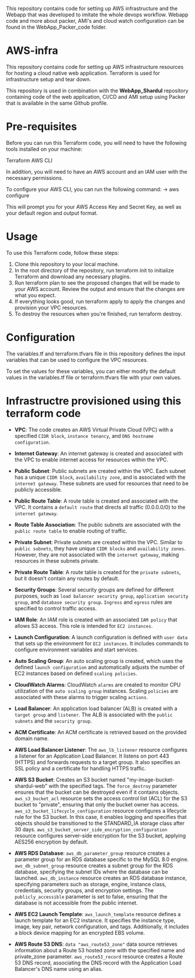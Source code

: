 This repository contains code for setting up AWS infrastructure and the Webapp that was developed to imitate the whole devops workflow. Webapp code and more about packer, AMI's and cloud watch configuration can be found in the WebApp_Packer_code folder. 

# AWS-infra
This repository contains code for setting up AWS infrastructure resources for hosting a cloud native web application. Terraform is used for infrastructure setup and tear down.

This repository is used in combination with the **WebApp_Shardul** repository containing code of the web application, CI/CD and AMI setup using Packer that is available in the same Github profile. 

# Pre-requisites
Before you can run this Terraform code, you will need to have the following tools installed on your machine:

Terraform
AWS CLI

In addition, you will need to have an AWS account and an IAM user with the necessary permissions.

To configure your AWS CLI, you can run the following command:
-> aws configure

This will prompt you for your AWS Access Key and Secret Key, as well as your default region and output format.

# Usage
To use this Terraform code, follow these steps:

1) Clone this repository to your local machine.
2) In the root directory of the repository, run terraform init to initialize Terraform and download any necessary plugins.
3) Run terraform plan to see the proposed changes that will be made to your AWS account. Review the output and ensure that the changes are what you expect.
4) If everything looks good, run terraform apply to apply the changes and provision your VPC resources.
5) To destroy the resources when you're finished, run terraform destroy.

# Configuration

The variables.tf and terraform.tfvars file in this repository defines the input variables that can be used to configure the VPC resources.

To set the values for these variables, you can either modify the default values in the variables.tf file or terraform.tfvars file with your own values.



# Infrastructre provisioned using this terraform code

- **VPC**: The code creates an AWS Virtual Private Cloud (VPC) with a specified `CIDR block`, `instance tenancy`, and `DNS hostname configuration`.

- **Internet Gateway**: An internet gateway is created and associated with the VPC to enable internet access for resources within the VPC.

- **Public Subnet**: Public subnets are created within the VPC. Each subnet has a unique `CIDR block`, `availability zone`, and is associated with the `internet gateway`. These subnets are used for resources that need to be publicly accessible.

- **Public Route Table**: A route table is created and associated with the VPC. It contains a `default route` that directs all traffic (0.0.0.0/0) to the `internet gateway`.

- **Route Table Association**: The public subnets are associated with the `public route table` to enable routing of traffic.

- **Private Subnet**: Private subnets are created within the VPC. Similar to `public subnets`, they have unique `CIDR blocks` and `availability zones`. However, they are not associated with the `internet gateway`, making resources in these subnets private.

- **Private Route Table**: A route table is created for the `private subnets`, but it doesn't contain any routes by default.

- **Security Groups**: Several security groups are defined for different purposes, such as `load balancer security group`, `application security group`, and `database security group`. `Ingress` and `egress` rules are specified to control traffic access.

- **IAM Role**: An IAM role is created with an associated `IAM policy` that allows S3 access. This role is intended for `EC2 instances`.

- **Launch Configuration**: A launch configuration is defined with `user data` that sets up the environment for `EC2 instances`. It includes commands to configure environment variables and start services.

- **Auto Scaling Group**: An auto scaling group is created, which uses the defined `launch configuration` and automatically adjusts the number of EC2 instances based on defined `scaling policies`.

- **CloudWatch Alarms**: CloudWatch `alarms` are created to monitor CPU utilization of the `auto scaling group` instances. Scaling `policies` are associated with these alarms to trigger scaling `actions`.

- **Load Balancer**: An application load balancer (ALB) is created with a `target group` and `listener`. The ALB is associated with the `public subnets` and the `security group`.

- **ACM Certificate**: An ACM certificate is retrieved based on the provided domain name.

- **AWS Load Balancer Listener**: The `aws_lb_listener` resource configures a listener for an Application Load Balancer. It listens on port 443 (HTTPS) and forwards requests to a target group. It also specifies an SSL policy and a certificate for handling HTTPS traffic.

- **AWS S3 Bucket**: Creates an S3 bucket named "my-image-bucket-shardul-web" with the specified tags. The `force_destroy` parameter ensures that the bucket can be destroyed even if it contains objects. `aws_s3_bucket_acl` resource sets the access control list (ACL) for the S3 bucket to "private", ensuring that only the bucket owner has access. `aws_s3_bucket_lifecycle_configuration` resource configures a lifecycle rule for the S3 bucket. In this case, it enables logging and specifies that objects should be transitioned to the STANDARD_IA storage class after 30 days. `aws_s3_bucket_server_side_encryption_configuration` resource configures server-side encryption for the S3 bucket, applying AES256 encryption by default.

- **AWS RDS Database**: `aws_db_parameter_group` resource creates a parameter group for an RDS database specific to the MySQL 8.0 engine. `aws_db_subnet_group` resource creates a subnet group for the RDS database, specifying the subnet IDs where the database can be launched. `aws_db_instance` resource creates an RDS database instance, specifying parameters such as storage, engine, instance class, credentials, security groups, and encryption settings. The `publicly_accessible` parameter is set to false, ensuring that the database is not accessible from the public internet.

- **AWS EC2 Launch Template**: `aws_launch_template` resource defines a launch template for an EC2 instance. It specifies the instance type, image, key pair, network configuration, and tags. Additionally, it includes a block device mapping for an encrypted EBS volume.

- **AWS Route 53 DNS**: `data "aws_route53_zone"` data source retrieves information about a Route 53 hosted zone with the specified name and private_zone parameter. `aws_route53_record` resource creates a Route 53 DNS record, associating the DNS record with the Application Load Balancer's DNS name using an alias.




